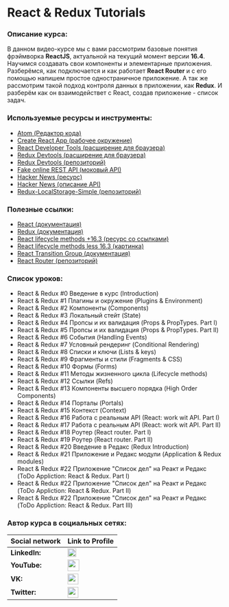 
#  React & Redux Tutorials

### Описание курса:
В данном видео-курсе мы с вами рассмотрим базовые понятия фрэймворка **ReactJS**, актуальной на текущий момент версии **16.4**. Научимся создавать свои компоненты и элементарные приложения. Разберёмся, как подключается и как работает **React Router** и с его помощью напишем простое одностраничное приложение. А так же рассмотрим такой подход контроля данных в приложении, как **Redux**. И разберём как он взаимодействет с React, создав приложение - список задач.

### Используемые ресурсы и инструменты:
- [Atom (Редактор кода)](https://atom.io/)
- [Create React App (рабочее окружение)](https://github.com/facebook/create-react-app)
- [React Developer Tools (расширение для браузера)](https://chrome.google.com/webstore/detail/react-developer-tools/fmkadmapgofadopljbjfkapdkoienihi?hl=ru)
- [Redux Devtools (расширение для браузера)](https://chrome.google.com/webstore/detail/redux-devtools/lmhkpmbekcpmknklioeibfkpmmfibljd?hl=ru)
- [Redux Devtools (репозиторий)](https://github.com/zalmoxisus/redux-devtools-extension)
- [Fake online REST API (моковый API)](https://jsonplaceholder.typicode.com/)
- [Hacker News (ресурс)](https://hn.algolia.com/?query=&sort=byPopularity&prefix&page=0&dateRange=all&type=story)
- [Hacker News (описание API)](https://hn.algolia.com/api)
- [Redux-LocalStorage-Simple (репозиторий)](https://www.npmjs.com/package/redux-localstorage-simple)

### Полезные ссылки:
- [React (документация)](https://reactjs.org/docs/getting-started.html)
- [Redux (документация)](https://redux.js.org/)
- [React lifecycle methods +16.3 (ресурс со ссылками)](http://projects.wojtekmaj.pl/react-lifecycle-methods-diagram/)
- [React lifecycle methods less 16.3 (картинка)](https://webjustify.com/wp-content/uploads/2018/04/component-lifecycle.png)
- [React Transition Group (документация)](https://reactcommunity.org/react-transition-group/)
- [React Router (репозиторий)](https://github.com/ReactTraining/react-router)

### Список уроков:
- React & Redux #0 Введение в курс (Introduction)
- React & Redux #1 Плагины и окружение (Plugins & Environment)
- React & Redux #2 Компоненты (Components)
- React & Redux #3 Локальный стейт (State)
- React & Redux #4 Пропсы и их валидация (Props & PropTypes. Part I)
- React & Redux #5 Пропсы и их валидация (Props & PropTypes. Part II)
- React & Redux #6 События (Handling Events)
- React & Redux #7 Условный рендеринг (Conditional Rendering)
- React & Redux #8 Списки и ключи (Lists & keys)
- React & Redux #9 Фрагменты и стили (Fragments  & CSS)
- React & Redux #10 Формы (Forms)
- React & Redux #11 Методы жизненного цикла (Lifecycle methods)
- React & Redux #12 Ссылки (Refs)
- React & Redux #13 Компоненты высшего порядка (High Order Components)
- React & Redux #14 Порталы (Portals)
- React & Redux #15 Контекст (Context)
- React & Redux #16 Работа с реальным API (React: work wit API. Part I)
- React & Redux #17 Работа с реальным API (React: work wit API. Part II)
- React & Redux #18 Роутер (React router. Part I)
- React & Redux #19 Роутер (React router. Part II)
- React & Redux #20 Введение в Редакс (Redux Introduction)
- React & Redux #21 Приложение и Редакс модули (Application & Redux modules)
- React & Redux #22 Приложение "Список дел" на Реакт и Редакс (ToDo Appliction: React & Redux. Part I)
- React & Redux #22 Приложение "Список дел" на Реакт и Редакс (ToDo Appliction: React & Redux. Part II)
- React & Redux #22 Приложение "Список дел" на Реакт и Редакс (ToDo Appliction: React & Redux. Part III)

### Автор курса в социальных сетях:
Social network | Link to Profile
-----|-----
**LinkedIn:** | [<img src="https://upload.wikimedia.org/wikipedia/commons/thumb/0/01/LinkedIn_Logo.svg/1280px-LinkedIn_Logo.svg.png" height="20" />](http://www.linkedin.com/in/YauhenKavalchuk)
**YouTube:** | [<img src="https://upload.wikimedia.org/wikipedia/commons/thumb/e/e1/Logo_of_YouTube_%282015-2017%29.svg/1280px-Logo_of_YouTube_%282015-2017%29.svg.png" height="27" />](https://youtube.com/c/YauhenKavalchuk)
**VK:** | [<img src="http://pngimg.com/uploads/vkontakte/vkontakte_PNG27.png" height="25" />](http://vk.com/YauhenKavalchuk)
**Twitter:** | [<img src="https://logos-download.com/wp-content/uploads/2016/02/Twitter_logo_bird_transparent_png.png" height="25" />](https://twitter.com/YauhenKavalchuk)
